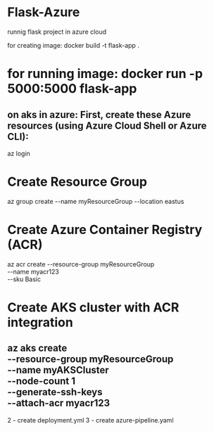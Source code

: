 # Flask-Azure
runnig flask project in azure cloud


for creating image: 
docker build -t flask-app .

for running image:
docker run -p 5000:5000 flask-app
======================================================
on aks in azure:
First, create these Azure resources (using Azure Cloud Shell or Azure CLI):
---
az login

# Create Resource Group
az group create --name myResourceGroup --location eastus

# Create Azure Container Registry (ACR)
az acr create --resource-group myResourceGroup \
              --name myacr123 \
              --sku Basic

# Create AKS cluster with ACR integration
az aks create \
    --resource-group myResourceGroup \
    --name myAKSCluster \
    --node-count 1 \
    --generate-ssh-keys \
    --attach-acr myacr123
---

2 - create deployment.yml
3 - create azure-pipeline.yaml



